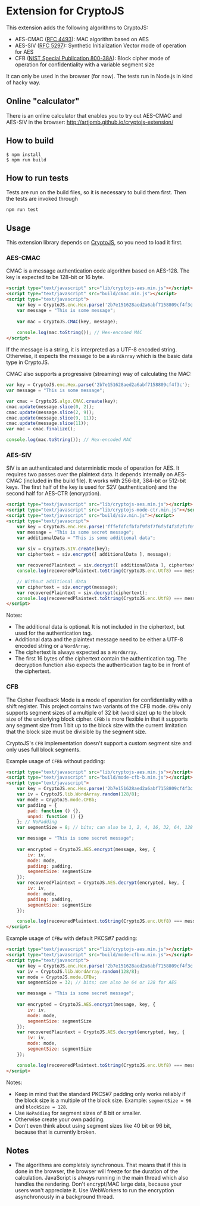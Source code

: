 # Extension for CryptoJS

This extension adds the following algorithms to CryptoJS:

- AES-CMAC ([RFC 4493](https://tools.ietf.org/html/rfc4493)): MAC algorithm based on AES
- AES-SIV ([RFC 5297](https://tools.ietf.org/html/rfc5297)): Synthetic Initialization Vector mode of operation for AES
- CFB ([NIST Special Publication 800-38A](http://csrc.nist.gov/publications/nistpubs/800-38a/sp800-38a.pdf)): Block cipher mode of operation for confidentiality with a variable segment size

It can only be used in the browser (for now). The tests run in Node.js in kind of hacky way.

## Online "calculator"

There is an online calculator that enables you to try out AES-CMAC and AES-SIV in the browser: http://artjomb.github.io/cryptojs-extension/

## How to build

```
$ npm install
$ npm run build
```

## How to run tests

Tests are run on the build files, so it is necessary to build them first. Then the tests are invoked through

```
npm run test
```

## Usage

This extension library depends on [CryptoJS](https://code.google.com/p/crypto-js/), so you need to load it first.

### AES-CMAC

CMAC is a message authentication code algorithm based on AES-128. The key is expected to be 128-bit or 16 byte.

```html
<script type="text/javascript" src="lib/cryptojs-aes.min.js"></script>
<script type="text/javascript" src="build/cmac.min.js"></script>
<script type="text/javascript">
    var key = CryptoJS.enc.Hex.parse('2b7e151628aed2a6abf7158809cf4f3c');
    var message = "This is some message";
    
    var mac = CryptoJS.CMAC(key, message);
    
    console.log(mac.toString()); // Hex-encoded MAC
</script>
```

If the message is a string, it is interpreted as a UTF-8 encoded string. Otherwise, it expects the message to be a `WordArray` which is the basic data type in CryptoJS.

CMAC also supports a progressive (streaming) way of calculating the MAC:

```javascript
var key = CryptoJS.enc.Hex.parse('2b7e151628aed2a6abf7158809cf4f3c');
var message = "This is some message";

var cmac = CryptoJS.algo.CMAC.create(key);
cmac.update(message.slice(0, 2));
cmac.update(message.slice(2, 9));
cmac.update(message.slice(9, 11));
cmac.update(message.slice(11));
var mac = cmac.finalize();

console.log(mac.toString()); // Hex-encoded MAC
```

### AES-SIV

SIV is an authenticated and deterministic mode of operation for AES. It requires two passes over the plaintext data. It depends internally on AES-CMAC (included in the build file). It works with 256-bit, 384-bit or 512-bit keys. The first half of the key is used for S2V (authentication) and the second half for AES-CTR (encryption).

```html
<script type="text/javascript" src="lib/cryptojs-aes.min.js"></script>
<script type="text/javascript" src="lib/cryptojs-mode-ctr.min.js"></script>
<script type="text/javascript" src="build/siv.min.js"></script>
<script type="text/javascript">
    var key = CryptoJS.enc.Hex.parse('fffefdfcfbfaf9f8f7f6f5f4f3f2f1f0f0f1f2f3f4f5f6f7f8f9fafbfcfdfeff');
    var message = "This is some secret message";
    var additionalData = "This is some additional data";
    
    var siv = CryptoJS.SIV.create(key);
    var ciphertext = siv.encrypt([ additionalData ], message);

    var recoveredPlaintext = siv.decrypt([ additionalData ], ciphertext);
    console.log(recoveredPlaintext.toString(CryptoJS.enc.Utf8) === message);

    // Without additional data
    var ciphertext = siv.encrypt(message);
    var recoveredPlaintext = siv.decrypt(ciphertext);
    console.log(recoveredPlaintext.toString(CryptoJS.enc.Utf8) === message);
</script>
```

Notes:

- The additional data is optional. It is not included in the ciphertext, but used for the authentication tag.
- Additional data and the plaintext message need to be either a UTF-8 encoded string or a `WordArray`.
- The ciphertext is always expected as a `WordArray`.
- The first 16 bytes of the ciphertext contain the authentication tag. The decryption function also expects the authentication tag to be in front of the ciphertext.

### CFB

The Cipher Feedback Mode is a mode of operation for confidentiality with a shift register. This project contains two variants of the CFB mode. `CFBw` only supports segment sizes of a multiple of 32 bit (word size) up to the block size of the underlying block cipher. `CFBb` is more flexible in that it supports any segment size from 1 bit up to the block size with the current limitation that the block size must be divisible by the segment size.

CryptoJS's `CFB` implementation doesn't support a custom segment size and only uses full block segments.

Example usage of `CFBb` without padding:

```html
<script type="text/javascript" src="lib/cryptojs-aes.min.js"></script>
<script type="text/javascript" src="build/mode-cfb-b.min.js"></script>
<script type="text/javascript">
    var key = CryptoJS.enc.Hex.parse('2b7e151628aed2a6abf7158809cf4f3c');
    var iv = CryptoJS.lib.WordArray.random(128/8);
    var mode = CryptoJS.mode.CFBb;
    var padding = {
        pad: function () {},
        unpad: function () {}
    }; // NoPadding
    var segmentSize = 8; // bits; can also be 1, 2, 4, 16, 32, 64, 128 for AES

    var message = "This is some secret message";
    
    var encrypted = CryptoJS.AES.encrypt(message, key, {
        iv: iv,
        mode: mode,
        padding: padding,
        segmentSize: segmentSize
    });
    var recoveredPlaintext = CryptoJS.AES.decrypt(encrypted, key, {
        iv: iv,
        mode: mode,
        padding: padding,
        segmentSize: segmentSize
    });

    console.log(recoveredPlaintext.toString(CryptoJS.enc.Utf8) === message);
</script>
```

Example usage of `CFBw` with default PKCS#7 padding:

```html
<script type="text/javascript" src="lib/cryptojs-aes.min.js"></script>
<script type="text/javascript" src="build/mode-cfb-w.min.js"></script>
<script type="text/javascript">
    var key = CryptoJS.enc.Hex.parse('2b7e151628aed2a6abf7158809cf4f3c');
    var iv = CryptoJS.lib.WordArray.random(128/8);
    var mode = CryptoJS.mode.CFBw;
    var segmentSize = 32; // bits; can also be 64 or 128 for AES

    var message = "This is some secret message";
    
    var encrypted = CryptoJS.AES.encrypt(message, key, {
        iv: iv,
        mode: mode,
        segmentSize: segmentSize
    });
    var recoveredPlaintext = CryptoJS.AES.decrypt(encrypted, key, {
        iv: iv,
        mode: mode,
        segmentSize: segmentSize
    });

    console.log(recoveredPlaintext.toString(CryptoJS.enc.Utf8) === message);
</script>
```

Notes:

- Keep in mind that the standard PKCS#7 padding only works reliably if the block size is a multiple of the block size. Example: `segmentSize = 96` and `blockSize = 128`.
 - Use `NoPadding` for segment sizes of 8 bit or smaller.
 - Otherwise create your own padding.
 - Don't even think about using segment sizes like 40 bit or 96 bit, because that is currently broken.

## Notes

- The algorithms are completely synchronous. That means that if this is done in the browser, the browser will freeze for the duration of the calculation. JavaScript is always running in the main thread which also handles the rendering. Don't encrypt/MAC large data, because your users won't appreciate it. Use WebWorkers to run the encryption asynchronously in a background thread.